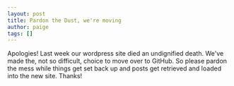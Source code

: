```yaml
---
layout: post
title: Pardon the Dust, we're moving
author: paige
tags: []
---
```


Apologies!  Last week our wordpress site died an undignified death.  We've made the, not so difficult, choice to move over to GitHub.  So please pardon the mess while things get set back up and posts get retrieved and loaded into the new site.  Thanks!
